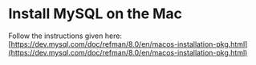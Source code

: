 # Install MySQL on the Mac

Follow the instructions given here: [https://dev.mysql.com/doc/refman/8.0/en/macos-installation-pkg.html](https://dev.mysql.com/doc/refman/8.0/en/macos-installation-pkg.html)